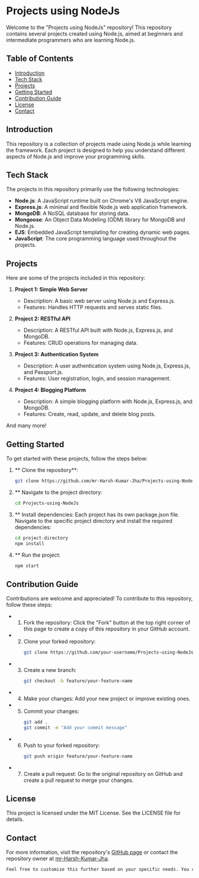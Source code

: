 # Projects using NodeJs

Welcome to the "Projects using NodeJs" repository! This repository contains several projects created using Node.js, aimed at beginners and intermediate programmers who are learning Node.js.

## Table of Contents

- [Introduction](#introduction)
- [Tech Stack](#tech-stack)
- [Projects](#projects)
- [Getting Started](#getting-started)
- [Contribution Guide](#contribution-guide)
- [License](#license)
- [Contact](#contact)

## Introduction

This repository is a collection of projects made using Node.js while learning the framework. Each project is designed to help you understand different aspects of Node.js and improve your programming skills.

## Tech Stack

The projects in this repository primarily use the following technologies:

- **Node.js**: A JavaScript runtime built on Chrome's V8 JavaScript engine.
- **Express.js**: A minimal and flexible Node.js web application framework.
- **MongoDB**: A NoSQL database for storing data.
- **Mongoose**: An Object Data Modeling (ODM) library for MongoDB and Node.js.
- **EJS**: Embedded JavaScript templating for creating dynamic web pages.
- **JavaScript**: The core programming language used throughout the projects.

## Projects

Here are some of the projects included in this repository:

1. **Project 1: Simple Web Server**
   - Description: A basic web server using Node.js and Express.js.
   - Features: Handles HTTP requests and serves static files.

2. **Project 2: RESTful API**
   - Description: A RESTful API built with Node.js, Express.js, and MongoDB.
   - Features: CRUD operations for managing data.

3. **Project 3: Authentication System**
   - Description: A user authentication system using Node.js, Express.js, and Passport.js.
   - Features: User registration, login, and session management.

4. **Project 4: Blogging Platform**
   - Description: A simple blogging platform with Node.js, Express.js, and MongoDB.
   - Features: Create, read, update, and delete blog posts.

And many more!

## Getting Started

To get started with these projects, follow the steps below:

1. ** Clone the repository**:
   ```bash
   git clone https://github.com/mr-Harsh-Kumar-Jha/Projects-using-NodeJs.git

2. ** Navigate to the project directory:
   ```bash
   cd Projects-using-NodeJs

3. ** Install dependencies: Each project has its own package.json file. Navigate to the specific project directory and install the required dependencies:
   ```bash
   cd project-directory
   npm install
4. ** Run the project:
   ```bash
   npm start

## Contribution Guide

Contributions are welcome and appreciated! To contribute to this repository, follow these steps:
- 1. Fork the repository: Click the "Fork" button at the top right corner of this page to create a copy of this repository in your GitHub account.
- 2. Clone your forked repository:
     ```bash
     git clone https://github.com/your-username/Projects-using-NodeJs.git
- 3. Create a new branch:
     ```bash
     git checkout -b feature/your-feature-name
- 4. Make your changes: Add your new project or improve existing ones.
- 5. Commit your changes:
     ```bash
     git add .
     git commit -m "Add your commit message"
- 6. Push to your forked repository:
     ```bash
     git push origin feature/your-feature-name
- 7. Create a pull request: Go to the original repository on GitHub and create a pull request to merge your changes.

## License

This project is licensed under the MIT License. See the LICENSE file for details.

## Contact

For more information, visit the repository's [GitHub page](https://github.com/mr-Harsh-Kumar-Jha/Projects-using-NodeJs) or contact the repository owner at [mr-Harsh-Kumar-Jha](https://github.com/mr-Harsh-Kumar-Jha).
```bash
Feel free to customize this further based on your specific needs. You can copy and paste this content into your `README.md` file.

